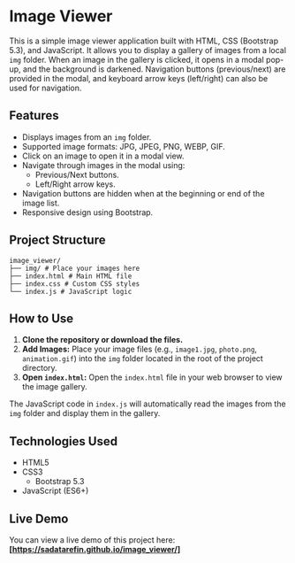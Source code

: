 # Image Viewer

This is a simple image viewer application built with HTML, CSS (Bootstrap 5.3), and JavaScript. It allows you to display a gallery of images from a local `img` folder. When an image in the gallery is clicked, it opens in a modal pop-up, and the background is darkened. Navigation buttons (previous/next) are provided in the modal, and keyboard arrow keys (left/right) can also be used for navigation.

## Features

- Displays images from an `img` folder.
- Supported image formats: JPG, JPEG, PNG, WEBP, GIF.
- Click on an image to open it in a modal view.
- Navigate through images in the modal using:
  - Previous/Next buttons.
  - Left/Right arrow keys.
- Navigation buttons are hidden when at the beginning or end of the image list.
- Responsive design using Bootstrap.

## Project Structure

```
image_viewer/
├── img/ # Place your images here
├── index.html # Main HTML file
├── index.css # Custom CSS styles
└── index.js # JavaScript logic
```

## How to Use

1.  **Clone the repository or download the files.**
2.  **Add Images:** Place your image files (e.g., `image1.jpg`, `photo.png`, `animation.gif`) into the `img` folder located in the root of the project directory.
3.  **Open `index.html`:** Open the `index.html` file in your web browser to view the image gallery.

The JavaScript code in `index.js` will automatically read the images from the `img` folder and display them in the gallery.

## Technologies Used

- HTML5
- CSS3
  - Bootstrap 5.3
- JavaScript (ES6+)

## Live Demo

You can view a live demo of this project here: **[https://sadatarefin.github.io/image_viewer/]**
